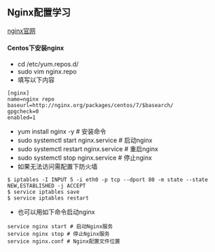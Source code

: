 ## Nginx配置学习

[nginx官网](http://nginx.org/en/linux_packages.html)

#### Centos下安装nginx

* cd /etc/yum.repos.d/
* sudo vim nginx.repo
* 填写以下内容

```
[nginx]
name=nginx repo
baseurl=http://nginx.org/packages/centos/7/$basearch/
gpgcheck=0
enabled=1
```

* yum install nginx -y   # 安装命令
* sudo systemctl start nginx.service   # 启动nginx
* sudo systemctl restart nginx.service   # 重启nginx
* sudo systemctl stop nginx.service   # 停止nginx
* 如果无法访问需配置下防火墙

```
$ iptables -I INPUT 5 -i eth0 -p tcp --dport 80 -m state --state NEW,ESTABLISHED -j ACCEPT
$ service iptables save
$ service iptables restart
```
* 也可以用如下命令启动nginx

```
service nginx start # 启动Nginx服务
service nginx stop # 停止Nginx服务
service nginx.conf # Nginx配置文件位置
```
